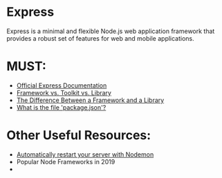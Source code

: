 # Express
Express is a minimal and flexible Node.js web application framework that provides a robust set of features for web and mobile applications.

# MUST:
<ul>
  <li><a href="https://expressjs.com/">Official Express Documentation</a></li>
  <li><a href="https://stackoverflow.com/questions/3057526/framework-vs-toolkit-vs-library">Framework vs. Toolkit vs. Library</a></li>
  <li><a href="https://www.evernote.com/shard/s386/u/0/sh/dad0566b-24fc-4c14-bdbe-7c6aea2c7f76/ee89f713c5f155b1b28cee349b397a67">The Difference Between a Framework and a Library</a></li>  
  <li><a href="https://nodejs.org/en/knowledge/getting-started/npm/what-is-the-file-package-json/">What is the file 'package.json'?</a></li>
</ul>

# Other Useful Resources:
<ul>
  <li><a href="https://nodemon.io/"> Automatically restart your server with Nodemon</a></li>
  <li><a href="https://www.evernote.com/shard/s386/u/0/sh/daa4046e-9130-43d4-ad89-7fa50c6c67f5/1533b070e8e253e6297299cd28bcb865"></a>Popular Node Frameworks in 2019</li>
  <li><a href=""> </a></li>
</ul
